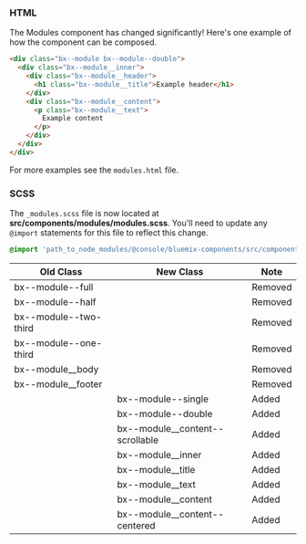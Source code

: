 ### HTML

The Modules component has changed significantly! Here's one example of how the component can be composed.

``` html
<div class="bx--module bx--module--double">
  <div class="bx--module__inner">
    <div class="bx--module__header">
      <h1 class="bx--module__title">Example header</h1>
    </div>
    <div class="bx--module__content">
      <p class="bx--module__text">
        Example content
      </p>
    </div>
  </div>
</div>
```

For more examples see the `modules.html` file.


### SCSS

The `_modules.scss` file is now located at __src/components/modules/modules.scss__. You'll need to update any `@import` statements for this file to reflect this change.

```scss
@import 'path_to_node_modules/@console/bluemix-components/src/components/modules/modules';
```

| Old Class                   | New Class                       | Note    |
|-----------------------------|---------------------------------|---------|
| bx--module--full            |                                 | Removed |
| bx--module--half            |                                 | Removed |
| bx--module--two-third       |                                 | Removed |
| bx--module--one-third       |                                 | Removed |
| bx--module__body            |                                 | Removed |
| bx--module__footer          |                                 | Removed |
|                             | bx--module--single              | Added   |
|                             | bx--module--double              | Added   |
|                             | bx--module__content--scrollable | Added   |
|                             | bx--module__inner               | Added   |
|                             | bx--module__title               | Added   |
|                             | bx--module__text                | Added   |
|                             | bx--module__content             | Added   |
|                             | bx--module__content--centered   | Added   |
